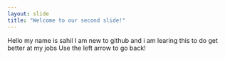 ```yaml
---
layout: slide
title: "Welcome to our second slide!"
---
```

Hello my name is sahil
I am new to github
and i am learing this to do get better at my jobs
Use the left arrow to go back!
